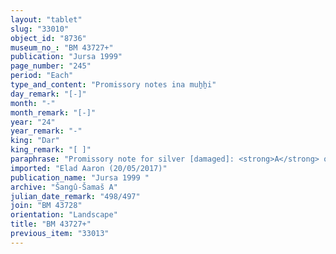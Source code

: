 ```yaml
---
layout: "tablet"
slug: "33010"
object_id: "8736"
museum_no_: "BM 43727+"
publication: "Jursa 1999"
page_number: "245"
period: "Each"
type_and_content: "Promissory notes ina muẖẖi"
day_remark: "[-]"
month: "-"
month_remark: "[-]"
year: "24"
year_remark: "-"
king: "Dar"
king_remark: "[ ]"
paraphrase: "Promissory note for silver [damaged]: <strong>A</strong> owes to someone whose name is lost an unknown amount of minas of silver. The clause related to the date for the payment is lost. 4 witnesses and the scribe<sup>?</sup> ([...]-ahu-iddin/Ban&ucirc;nu//Dabībī).<br /> &nbsp;<br /> <strong>A</strong> = Bēl-rēmanni/Mu&scaron;eb&scaron;i-Marduk//&Scaron;ang&ucirc;-&Scaron;ama&scaron;"
imported: "Elad Aaron (20/05/2017)"
publication_name: "Jursa 1999 "
archive: "Šangû-Šamaš A"
julian_date_remark: "498/497"
join: "BM 43728"
orientation: "Landscape"
title: "BM 43727+"
previous_item: "33013"
---
```


